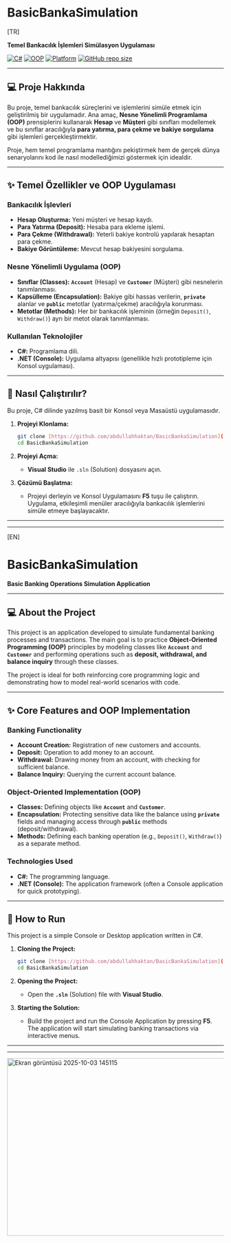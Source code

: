 # BasicBankaSimulation

[TR]

**Temel Bankacılık İşlemleri Simülasyon Uygulaması**

[![C#](https://img.shields.io/badge/Language-C%23-blue.svg)](https://docs.microsoft.com/en-us/dotnet/csharp/)
[![OOP](https://img.shields.io/badge/Concept-OOP-orange.svg)]()
[![Platform](https://img.shields.io/badge/Platform-Console%20%7C%20Desktop%20App-informational.svg)]()
[![GitHub repo size](https://img.shields.io/github/repo-size/abdullahhaktan/BasicBankaSimulation)](https://github.com/abdullahhaktan/BasicBankaSimulation)

---

## 💻 Proje Hakkında

Bu proje, temel bankacılık süreçlerini ve işlemlerini simüle etmek için geliştirilmiş bir uygulamadır. Ana amaç, **Nesne Yönelimli Programlama (OOP)** prensiplerini kullanarak **Hesap** ve **Müşteri** gibi sınıfları modellemek ve bu sınıflar aracılığıyla **para yatırma, para çekme ve bakiye sorgulama** gibi işlemleri gerçekleştirmektir.

Proje, hem temel programlama mantığını pekiştirmek hem de gerçek dünya senaryolarını kod ile nasıl modellediğimizi göstermek için idealdir.

---

## ✨ Temel Özellikler ve OOP Uygulaması

### Bankacılık İşlevleri
* **Hesap Oluşturma:** Yeni müşteri ve hesap kaydı.
* **Para Yatırma (Deposit):** Hesaba para ekleme işlemi.
* **Para Çekme (Withdrawal):** Yeterli bakiye kontrolü yapılarak hesaptan para çekme.
* **Bakiye Görüntüleme:** Mevcut hesap bakiyesini sorgulama.

### Nesne Yönelimli Uygulama (OOP)
* **Sınıflar (Classes):** **`Account`** (Hesap) ve **`Customer`** (Müşteri) gibi nesnelerin tanımlanması.
* **Kapsülleme (Encapsulation):** Bakiye gibi hassas verilerin, **`private`** alanlar ve **`public`** metotlar (yatırma/çekme) aracılığıyla korunması.
* **Metotlar (Methods):** Her bir bankacılık işleminin (örneğin `Deposit()`, `Withdraw()`) ayrı bir metot olarak tanımlanması.

### Kullanılan Teknolojiler
* **C#:** Programlama dili.
* **.NET (Console):** Uygulama altyapısı (genellikle hızlı prototipleme için Konsol uygulaması).

---

## 🚀 Nasıl Çalıştırılır?

Bu proje, C# dilinde yazılmış basit bir Konsol veya Masaüstü uygulamasıdır.

1.  **Projeyi Klonlama:**
    ```bash
    git clone [https://github.com/abdullahhaktan/BasicBankaSimulation](https://github.com/abdullahhaktan/BasicBankaSimulation)
    cd BasicBankaSimulation
    ```

2.  **Projeyi Açma:**
    * **Visual Studio** ile `.sln` (Solution) dosyasını açın.

3.  **Çözümü Başlatma:**
    * Projeyi derleyin ve Konsol Uygulamasını **F5** tuşu ile çalıştırın. Uygulama, etkileşimli menüler aracılığıyla bankacılık işlemlerini simüle etmeye başlayacaktır.

---
---

[EN]

# BasicBankaSimulation

**Basic Banking Operations Simulation Application**

---

## 💻 About the Project

This project is an application developed to simulate fundamental banking processes and transactions. The main goal is to practice **Object-Oriented Programming (OOP)** principles by modeling classes like **`Account`** and **`Customer`** and performing operations such as **deposit, withdrawal, and balance inquiry** through these classes.

The project is ideal for both reinforcing core programming logic and demonstrating how to model real-world scenarios with code.

---

## ✨ Core Features and OOP Implementation

### Banking Functionality
* **Account Creation:** Registration of new customers and accounts.
* **Deposit:** Operation to add money to an account.
* **Withdrawal:** Drawing money from an account, with checking for sufficient balance.
* **Balance Inquiry:** Querying the current account balance.

### Object-Oriented Implementation (OOP)
* **Classes:** Defining objects like **`Account`** and **`Customer`**.
* **Encapsulation:** Protecting sensitive data like the balance using **`private`** fields and managing access through **`public`** methods (deposit/withdrawal).
* **Methods:** Defining each banking operation (e.g., `Deposit()`, `Withdraw()`) as a separate method.

### Technologies Used
* **C#:** The programming language.
* **.NET (Console):** The application framework (often a Console application for quick prototyping).

---

## 🚀 How to Run

This project is a simple Console or Desktop application written in C#.

1.  **Cloning the Project:**
    ```bash
    git clone [https://github.com/abdullahhaktan/BasicBankaSimulation](https://github.com/abdullahhaktan/BasicBankaSimulation)
    cd BasicBankaSimulation
    ```

2.  **Opening the Project:**
    * Open the **`.sln`** (Solution) file with **Visual Studio**.

3.  **Starting the Solution:**
    * Build the project and run the Console Application by pressing **F5**. The application will start simulating banking transactions via interactive menus.

---
---

<img width="539" height="413" alt="Ekran görüntüsü 2025-10-03 145115" src="https://github.com/user-attachments/assets/17fefce1-e2fe-45b8-a434-b27a9e55be47" />
